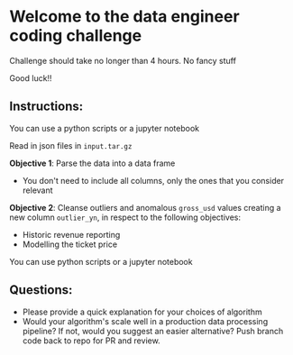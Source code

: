 # Welcome to the data engineer coding challenge

Challenge should take no longer than 4 hours.
No fancy stuff

Good luck!!

## Instructions:

You can use a python scripts or a jupyter notebook

Read in json files in `input.tar.gz`

**Objective 1**: Parse the data into a data frame

- You don't need to include all columns, only the ones that you consider relevant

**Objective 2**: Cleanse outliers and anomalous `gross_usd` values creating a new column
`outlier_yn`, in respect to the following objectives:

- Historic revenue reporting
- Modelling the ticket price

You can use python scripts or a jupyter notebook

## Questions:

- Please provide a quick explanation for your choices of algorithm
- Would your algorithm's scale well in a production data processing pipeline? If not,
  would you suggest an easier alternative? Push branch code back to repo for PR and
  review.
